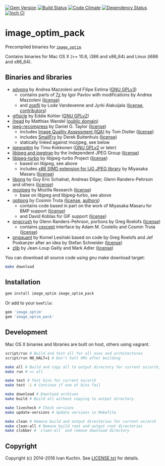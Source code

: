 [![Gem Version](https://img.shields.io/gem/v/image_optim_pack.svg?style=flat)](https://rubygems.org/gems/image_optim_pack)
[![Build Status](https://img.shields.io/travis/toy/image_optim_pack/master.svg?style=flat)](https://travis-ci.org/toy/image_optim_pack)
[![Code Climate](https://img.shields.io/codeclimate/github/toy/image_optim_pack.svg?style=flat)](https://codeclimate.com/github/toy/image_optim_pack)
[![Dependency Status](https://img.shields.io/gemnasium/toy/image_optim_pack.svg?style=flat)](https://gemnasium.com/toy/image_optim_pack)
[![Inch CI](http://inch-ci.org/github/toy/image_optim_pack.svg?branch=master&style=flat)](http://inch-ci.org/github/toy/image_optim_pack)

# image\_optim\_pack

Precompiled binaries for [`image_optim`](https://github.com/toy/image_optim).

Contains binaries for Mac OS X (>= 10.6, i386 and x86\_64) and Linux (i686 and x86\_64).

## Binaries and libraries

* [advpng](http://advancemame.sourceforge.net/doc-advpng.html) by Andrea Mazzoleni and Filipe Estima ([GNU GPLv3](acknowledgements/advancecomp.txt))
	* contains parts of [7z](http://7-zip.org) by Igor Pavlov with modifications by Andrea Mazzoleni ([license](acknowledgements/7z.txt))
	* and [zopfli](https://code.google.com/p/zopfli/) by Lode Vandevenne and Jyrki Alakuijala ([license](acknowledgements/zopfli.txt), [contributors](acknowledgements/zopfli-contributors.txt))
* [gifsicle](http://lcdf.org/gifsicle/) by Eddie Kohler ([GNU GPLv2](acknowledgements/gifsicle.txt))
* [jhead](http://sentex.net/~mwandel/jhead/) by Matthias Wandel ([public domain](acknowledgements/jhead.txt))
* [jpeg-recompress](https://github.com/danielgtaylor/jpeg-archive) by Daniel G. Taylor ([license](acknowledgements/jpeg-archive.txt))
	* includes [Image Quality Assessment (IQA)](http://tdistler.com/iqa/) by Tom Distler ([license](acknowledgements/iqa.txt))
	* includes [SmallFry](https://github.com/dwbuiten/smallfry) by Derek Buitenhuis ([license](acknowledgements/smallfry.txt))
	* statically linked against mozjpeg, see below
* [jpegoptim](http://www.kokkonen.net/tjko/projects.html) by Timo Kokkonen ([GNU GPLv2](acknowledgements/jpegoptim.txt) or later)
* [libjpeg and jpegtran](http://ijg.org/) by the Independent JPEG Group ([license](acknowledgements/libjpeg.txt))
* [libjpeg-turbo](http://www.libjpeg-turbo.org/) by libjpeg-turbo Project ([license](acknowledgements/libjpeg-turbo.txt))
	* based on libjpeg, see above
	* includes [x86 SIMD extension for IJG JPEG library](http://cetus.sakura.ne.jp/softlab/jpeg-x86simd/jpegsimd.html) by Miyasaka Masaru ([license](acknowledgements/libjpeg-x86-simd.txt))
* [libpng](http://libpng.org/pub/png/) by Guy Eric Schalnat, Andreas Dilger, Glenn Randers-Pehrson and others ([license](acknowledgements/libpng.txt))
* [mozjpeg](https://github.com/mozilla/mozjpeg) by Mozilla Research ([license](acknowledgements/mozjpeg.txt))
	* base on libjpeg and libjpeg-turbo, see above
* [optipng](http://optipng.sourceforge.net/) by Cosmin Truta ([license](acknowledgements/optipng.txt), [authors](acknowledgements/optipng-authors.txt))
	* contains code based in part on the work of Miyasaka Masaru for BMP support ([license](acknowledgements/bmp2png.txt))
	* and David Koblas for GIF support ([license](acknowledgements/gifread.txt))
* [pngcrush](http://pmt.sourceforge.net/pngcrush/) by Glenn Randers-Pehrson, portions by Greg Roelofs ([license](acknowledgements/pngcrush.txt))
	* contains [cexcept](http://www.nicemice.net/cexcept/) interface by Adam M. Costello and Cosmin Truta ([license](acknowledgements/cexcept.txt))
* [pngquant](http://pngquant.org/) by Kornel Lesiński based on code by Greg Roelofs and Jef Poskanzer after an idea by Stefan Schneider ([license](acknowledgements/pngquant.txt))
* [zlib](http://zlib.net/) by Jean-Loup Gailly and Mark Adler ([license](acknowledgements/zlib.txt))

You can download all source code using gnu make download target:

```sh
make download
```

## Installation

```sh
gem install image_optim image_optim_pack
```

Or add to your `Gemfile`:

```ruby
gem 'image_optim'
gem 'image_optim_pack'
```

## Development

Mac OS X binaries and libraries are built on host, others using vagrant.

```sh
script/run # Build and test all for all oses and architectures
script/run NO_HALT=1 # Don't halt VMs after building

make all # Build and copy all to output directory for current os/arch, then test
make run # => all

make test # Test bins for current os/arch
make test -i # Continue if one of bins fail

make download # Download archives
make build # Build all without copying to output directory

make livecheck # Check versions
make update-versions # Update versions in Makefile

make clean # Remove build and output directories for current os/arch
make clean-all # Remove build root and output root directories
make clobber # `claen-all` and remove download directory
```

## Copyright

Copyright (c) 2014-2016 Ivan Kuchin. See [LICENSE.txt](LICENSE.txt) for details.
